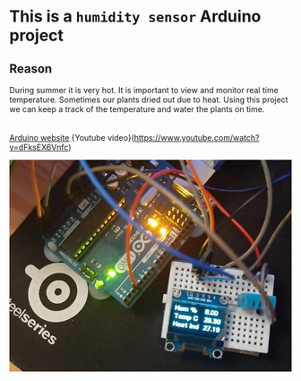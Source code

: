 # This is a `humidity sensor` Arduino project

## Reason
 During summer it is very hot. It is important to view and monitor real time temperature. Sometimes our plants dried out due to heat. Using this project we can keep a track of the temperature and water the plants on time.\
\
\
[Arduino website](https://create.arduino.cc/projecthub/kunshmaurya/humidity-temperature-project-442460)
{Youtube video}(https://www.youtube.com/watch?v=dFksEX6Vnfc)

[![Iimage link](https://github.com/kunsh13/Humidity-Temperature-Project/blob/79306f16749c07826c5e7cfd64adffa03479fad4/images/pic.jpeg)](https://www.youtube.com/watch?v=dFksEX6Vnfc)




